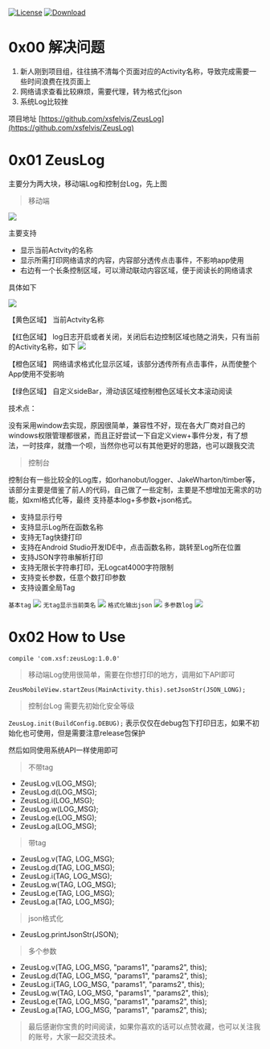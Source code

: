 [![License](https://img.shields.io/badge/license-Apache%202-green.svg)](https://www.apache.org/licenses/LICENSE-2.0)
[![Download](https://api.bintray.com/packages/tangsiyuan/maven/myokhttp/images/download.svg) ](https://dl.bintray.com/androidxsf/maven/com/xsf/zeusLog)

# 0x00 解决问题

1. 新人刚到项目组，往往搞不清每个页面对应的Activity名称，导致完成需要一些时间浪费在找页面上
2. 网络请求查看比较麻烦，需要代理，转为格式化json
3. 系统Log比较挫

项目地址 [https://github.com/xsfelvis/ZeusLog](https://github.com/xsfelvis/ZeusLog)

# 0x01 ZeusLog

主要分为两大块，移动端Log和控制台Log，先上图

> 移动端

![](http://i.imgur.com/DEFJuVq.png)

主要支持

- 显示当前Actvity的名称
- 显示所需打印网络请求的内容，内容部分透传点击事件，不影响app使用
- 右边有一个长条控制区域，可以滑动联动内容区域，便于阅读长的网络请求

具体如下

![](http://i.imgur.com/3z1py7V.png)

【黄色区域】 当前Actvity名称

【红色区域】 log日志开启或者关闭，关闭后右边控制区域也随之消失，只有当前的Activity名称，如下
![](http://i.imgur.com/QOPAgHP.png)

【橙色区域】 网络请求格式化显示区域，该部分透传所有点击事件，从而使整个App使用不受影响

【绿色区域】 自定义sideBar，滑动该区域控制橙色区域长文本滚动阅读

技术点：

没有采用window去实现，原因很简单，兼容性不好，现在各大厂商对自己的windows权限管理都很紧，而且正好尝试一下自定义view+事件分发，有了想法，一时技痒，就撸一个呗，当然你也可以有其他更好的思路，也可以跟我交流

> 控制台

控制台有一些比较全的Log库，如orhanobut/logger、JakeWharton/timber等，该部分主要是借鉴了前人的代码，自己做了一些定制，主要是不想增加无需求的功能，如xml格式化等，最终 支持基本log+多参数+json格式。

- 支持显示行号
- 支持显示Log所在函数名称
- 支持无Tag快捷打印
- 支持在Android Studio开发IDE中，点击函数名称，跳转至Log所在位置
- 支持JSON字符串解析打印
- 支持无限长字符串打印，无Logcat4000字符限制
- 支持变长参数，任意个数打印参数
- 支持设置全局Tag


`基本tag`
![](http://i.imgur.com/nKYFhCz.png)
`无tag显示当前类名`
![](http://i.imgur.com/BaPN1AP.png)
`格式化输出json`
![](http://i.imgur.com/NaKeJTz.png)
`多参数log`
![](http://i.imgur.com/AnK53C9.png)

# 0x02 How to Use

`compile 'com.xsf:zeusLog:1.0.0'`

> 移动端Log使用很简单，需要在你想打印的地方，调用如下API即可

`ZeusMobileView.startZeus(MainActivity.this).setJsonStr(JSON_LONG);`

> 控制台Log 需要先初始化安全等级

`ZeusLog.init(BuildConfig.DEBUG);` 表示仅仅在debug包下打印日志，如果不初始化也可使用，但是需要注意release包保护

然后如同使用系统API一样使用即可

> 不带tag

 - ZeusLog.v(LOG_MSG);
 - ZeusLog.d(LOG_MSG);
 - ZeusLog.i(LOG_MSG);
 - ZeusLog.w(LOG_MSG);
 - ZeusLog.e(LOG_MSG);
 - ZeusLog.a(LOG_MSG);


> 带tag

- ZeusLog.v(TAG, LOG_MSG);
- ZeusLog.d(TAG, LOG_MSG);
- ZeusLog.i(TAG, LOG_MSG);
- ZeusLog.w(TAG, LOG_MSG);
- ZeusLog.e(TAG, LOG_MSG);
- ZeusLog.a(TAG, LOG_MSG);

> json格式化

- ZeusLog.printJsonStr(JSON);

> 多个参数

- ZeusLog.v(TAG, LOG_MSG, "params1", "params2", this);
- ZeusLog.d(TAG, LOG_MSG, "params1", "params2", this);
- ZeusLog.i(TAG, LOG_MSG, "params1", "params2", this);
- ZeusLog.w(TAG, LOG_MSG, "params1", "params2", this);
- ZeusLog.e(TAG, LOG_MSG, "params1", "params2", this);
- ZeusLog.a(TAG, LOG_MSG, "params1", "params2", this);


>最后感谢你宝贵的时间阅读，如果你喜欢的话可以点赞收藏，也可以关注我的账号，大家一起交流技术。

